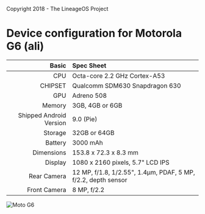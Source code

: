 Copyright 2018 - The LineageOS Project

Device configuration for Motorola G6 (ali)
==================================

Basic   | Spec Sheet
-------:|:-------------------------
CPU     | Octa-core 2.2 GHz Cortex-A53
CHIPSET | Qualcomm SDM630 Snapdragon 630
GPU     | Adreno 508
Memory  | 3GB, 4GB or 6GB
Shipped Android Version | 9.0 (Pie)
Storage | 32GB or 64GB
Battery | 3000 mAh
Dimensions | 153.8 x 72.3 x 8.3 mm
Display | 1080 x 2160 pixels, 5.7" LCD IPS
Rear Camera  | 12 MP, f/1.8, 1/2.55", 1.4µm, PDAF, 5 MP, f/2.2, depth sensor
Front Camera | 8 MP, f/2.2

![Moto G6](https://cdn2.gsmarena.com/vv/pics/motorola/motorola-moto-g6-2.jpg)
